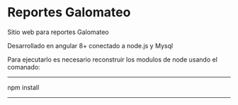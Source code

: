 # Reportes Galomateo

Sitio web para reportes Galomateo

Desarrollado en angular 8+ conectado a node.js y Mysql

Para ejecutarlo es necesario reconstruir los modulos de node usando el comanado:

***********
npm install
***********